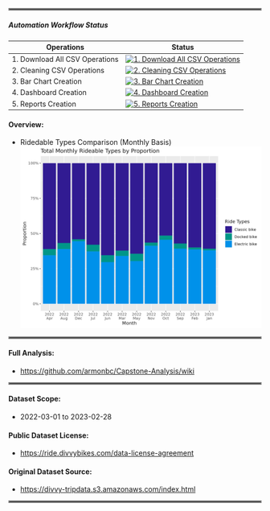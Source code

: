 <hr style="border:2px solid gray">

##### Automation Workflow Status
| Operations | Status |
| --------- | ------ |
| 1. Download All CSV Operations | [![1. Download All CSV Operations](https://github.com/armonbc/Capstone-Analysis/actions/workflows/csv_prepare.yml/badge.svg)](https://github.com/armonbc/Capstone-Analysis/actions/workflows/csv_prepare.yml) |
| 2. Cleaning CSV Operations | [![2. Cleaning CSV Operations](https://github.com/armonbc/Capstone-Analysis/actions/workflows/csv_clean.yml/badge.svg)](https://github.com/armonbc/Capstone-Analysis/actions/workflows/csv_clean.yml) |
| 3. Bar Chart Creation | [![3. Bar Chart Creation](https://github.com/armonbc/Capstone-Analysis/actions/workflows/chart_bar.yml/badge.svg)](https://github.com/armonbc/Capstone-Analysis/actions/workflows/chart_bar.yml) |
| 4. Dashboard Creation | [![4. Dashboard Creation](https://github.com/armonbc/Capstone-Analysis/actions/workflows/chart_bar.yml/badge.svg)](https://github.com/armonbc/Capstone-Analysis/actions/workflows/chart_bar.yml) |
| 5. Reports Creation | [![5. Reports Creation](https://github.com/armonbc/Capstone-Analysis/actions/workflows/chart_bar.yml/badge.svg)](https://github.com/armonbc/Capstone-Analysis/actions/workflows/chart_bar.yml) |

#### Overview:
- Ridedable Types Comparison (Monthly Basis)
![alt text](https://github.com/armonbc/Capstone-Analysis/blob/main/cleaned_graphs/rt_by_month.png?raw=true)

<hr style="border:2px solid gray">

#### Full Analysis:
- https://github.com/armonbc/Capstone-Analysis/wiki

<hr style="border:2px solid gray">

#### Dataset Scope:
- 2022-03-01 to 2023-02-28

#### Public Dataset License:
- https://ride.divvybikes.com/data-license-agreement

#### Original Dataset Source:
- https://divvy-tripdata.s3.amazonaws.com/index.html

<hr style="border:2px solid gray">
